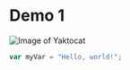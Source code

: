# Demo 1

![Image of Yaktocat](https://octodex.github.com/images/yaktocat.png)


``` javascript
var myVar = "Hello, world!";
```
